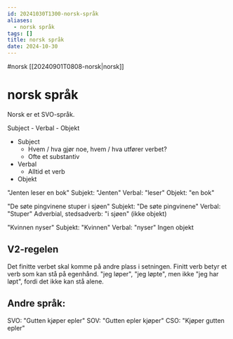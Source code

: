 ```yaml
---
id: 20241030T1300-norsk-språk
aliases:
  - norsk språk
tags: []
title: norsk språk
date: 2024-10-30
---
```


#norsk [[20240901T0808-norsk|norsk]]

# norsk språk

Norsk er et SVO-språk.

Subject - Verbal - Objekt

- Subject
  - Hvem / hva gjør noe, hvem / hva utfører verbet?
  - Ofte et substantiv
- Verbal
  - Alltid et verb
- Objekt

"Jenten leser en bok"
Subjekt: "Jenten"
Verbal: "leser"
Objekt: "en bok"

"De søte pingvinene stuper i sjøen"
Subjekt: "De søte pingvinene"
Verbal: "Stuper"
Adverbial, stedsadverb: "i sjøen" (ikke objekt)

"Kvinnen nyser"
Subjekt: "Kvinnen"
Verbal: "nyser"
Ingen objekt

## V2-regelen

Det finitte verbet skal komme på andre plass i setningen.
Finitt verb betyr et verb som kan stå på egenhånd. "jeg løper", "jeg løpte", men ikke "jeg har løpt", fordi det ikke kan stå alene.

## Andre språk:

SVO: "Gutten kjøper epler"
SOV: "Gutten epler kjøper"
CSO: "Kjøper gutten epler"
